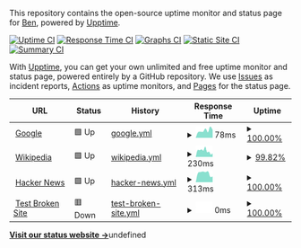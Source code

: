 This repository contains the open-source uptime monitor and status page for [Ben](datatobsn.com), powered by [Upptime](https://github.com/upptime/upptime).

[![Uptime CI](https://github.com/uracilo/uptime/workflows/Uptime%20CI/badge.svg)](https://github.com/uracilo/uptime/actions?query=workflow%3A%22Uptime+CI%22)
[![Response Time CI](https://github.com/uracilo/uptime/workflows/Response%20Time%20CI/badge.svg)](https://github.com/uracilo/uptime/actions?query=workflow%3A%22Response+Time+CI%22)
[![Graphs CI](https://github.com/uracilo/uptime/workflows/Graphs%20CI/badge.svg)](https://github.com/uracilo/uptime/actions?query=workflow%3A%22Graphs+CI%22)
[![Static Site CI](https://github.com/uracilo/uptime/workflows/Static%20Site%20CI/badge.svg)](https://github.com/uracilo/uptime/actions?query=workflow%3A%22Static+Site+CI%22)
[![Summary CI](https://github.com/uracilo/uptime/workflows/Summary%20CI/badge.svg)](https://github.com/uracilo/uptime/actions?query=workflow%3A%22Summary+CI%22)

With [Upptime](https://upptime.js.org), you can get your own unlimited and free uptime monitor and status page, powered entirely by a GitHub repository. We use [Issues](https://github.com/uracilo/uptime/issues) as incident reports, [Actions](https://github.com/uracilo/uptime/actions) as uptime monitors, and [Pages](https://uracilo.github.io/uptime) for the status page.

<!--start: status pages-->
<!-- This summary is generated by Upptime (https://github.com/upptime/upptime) -->
<!-- Do not edit this manually, your changes will be overwritten -->
<!-- prettier-ignore -->
| URL | Status | History | Response Time | Uptime |
| --- | ------ | ------- | ------------- | ------ |
| <img alt="" src="https://favicons.githubusercontent.com/www.google.com" height="13"> [Google](https://www.google.com) | 🟩 Up | [google.yml](https://github.com/uracilo/uptime/commits/HEAD/history/google.yml) | <details><summary><img alt="Response time graph" src="./graphs/google/response-time-week.png" height="20"> 78ms</summary><br><a href="https://uracilo.github.io/uptime/history/google"><img alt="Response time 89" src="https://img.shields.io/endpoint?url=https%3A%2F%2Fraw.githubusercontent.com%2Furacilo%2Fuptime%2FHEAD%2Fapi%2Fgoogle%2Fresponse-time.json"></a><br><a href="https://uracilo.github.io/uptime/history/google"><img alt="24-hour response time 84" src="https://img.shields.io/endpoint?url=https%3A%2F%2Fraw.githubusercontent.com%2Furacilo%2Fuptime%2FHEAD%2Fapi%2Fgoogle%2Fresponse-time-day.json"></a><br><a href="https://uracilo.github.io/uptime/history/google"><img alt="7-day response time 78" src="https://img.shields.io/endpoint?url=https%3A%2F%2Fraw.githubusercontent.com%2Furacilo%2Fuptime%2FHEAD%2Fapi%2Fgoogle%2Fresponse-time-week.json"></a><br><a href="https://uracilo.github.io/uptime/history/google"><img alt="30-day response time 89" src="https://img.shields.io/endpoint?url=https%3A%2F%2Fraw.githubusercontent.com%2Furacilo%2Fuptime%2FHEAD%2Fapi%2Fgoogle%2Fresponse-time-month.json"></a><br><a href="https://uracilo.github.io/uptime/history/google"><img alt="1-year response time 89" src="https://img.shields.io/endpoint?url=https%3A%2F%2Fraw.githubusercontent.com%2Furacilo%2Fuptime%2FHEAD%2Fapi%2Fgoogle%2Fresponse-time-year.json"></a></details> | <details><summary><a href="https://uracilo.github.io/uptime/history/google">100.00%</a></summary><a href="https://uracilo.github.io/uptime/history/google"><img alt="All-time uptime 100.00%" src="https://img.shields.io/endpoint?url=https%3A%2F%2Fraw.githubusercontent.com%2Furacilo%2Fuptime%2FHEAD%2Fapi%2Fgoogle%2Fuptime.json"></a><br><a href="https://uracilo.github.io/uptime/history/google"><img alt="24-hour uptime 100.00%" src="https://img.shields.io/endpoint?url=https%3A%2F%2Fraw.githubusercontent.com%2Furacilo%2Fuptime%2FHEAD%2Fapi%2Fgoogle%2Fuptime-day.json"></a><br><a href="https://uracilo.github.io/uptime/history/google"><img alt="7-day uptime 100.00%" src="https://img.shields.io/endpoint?url=https%3A%2F%2Fraw.githubusercontent.com%2Furacilo%2Fuptime%2FHEAD%2Fapi%2Fgoogle%2Fuptime-week.json"></a><br><a href="https://uracilo.github.io/uptime/history/google"><img alt="30-day uptime 100.00%" src="https://img.shields.io/endpoint?url=https%3A%2F%2Fraw.githubusercontent.com%2Furacilo%2Fuptime%2FHEAD%2Fapi%2Fgoogle%2Fuptime-month.json"></a><br><a href="https://uracilo.github.io/uptime/history/google"><img alt="1-year uptime 100.00%" src="https://img.shields.io/endpoint?url=https%3A%2F%2Fraw.githubusercontent.com%2Furacilo%2Fuptime%2FHEAD%2Fapi%2Fgoogle%2Fuptime-year.json"></a></details>
| <img alt="" src="https://favicons.githubusercontent.com/en.wikipedia.org" height="13"> [Wikipedia](https://en.wikipedia.org) | 🟩 Up | [wikipedia.yml](https://github.com/uracilo/uptime/commits/HEAD/history/wikipedia.yml) | <details><summary><img alt="Response time graph" src="./graphs/wikipedia/response-time-week.png" height="20"> 230ms</summary><br><a href="https://uracilo.github.io/uptime/history/wikipedia"><img alt="Response time 227" src="https://img.shields.io/endpoint?url=https%3A%2F%2Fraw.githubusercontent.com%2Furacilo%2Fuptime%2FHEAD%2Fapi%2Fwikipedia%2Fresponse-time.json"></a><br><a href="https://uracilo.github.io/uptime/history/wikipedia"><img alt="24-hour response time 132" src="https://img.shields.io/endpoint?url=https%3A%2F%2Fraw.githubusercontent.com%2Furacilo%2Fuptime%2FHEAD%2Fapi%2Fwikipedia%2Fresponse-time-day.json"></a><br><a href="https://uracilo.github.io/uptime/history/wikipedia"><img alt="7-day response time 230" src="https://img.shields.io/endpoint?url=https%3A%2F%2Fraw.githubusercontent.com%2Furacilo%2Fuptime%2FHEAD%2Fapi%2Fwikipedia%2Fresponse-time-week.json"></a><br><a href="https://uracilo.github.io/uptime/history/wikipedia"><img alt="30-day response time 227" src="https://img.shields.io/endpoint?url=https%3A%2F%2Fraw.githubusercontent.com%2Furacilo%2Fuptime%2FHEAD%2Fapi%2Fwikipedia%2Fresponse-time-month.json"></a><br><a href="https://uracilo.github.io/uptime/history/wikipedia"><img alt="1-year response time 227" src="https://img.shields.io/endpoint?url=https%3A%2F%2Fraw.githubusercontent.com%2Furacilo%2Fuptime%2FHEAD%2Fapi%2Fwikipedia%2Fresponse-time-year.json"></a></details> | <details><summary><a href="https://uracilo.github.io/uptime/history/wikipedia">99.82%</a></summary><a href="https://uracilo.github.io/uptime/history/wikipedia"><img alt="All-time uptime 100.00%" src="https://img.shields.io/endpoint?url=https%3A%2F%2Fraw.githubusercontent.com%2Furacilo%2Fuptime%2FHEAD%2Fapi%2Fwikipedia%2Fuptime.json"></a><br><a href="https://uracilo.github.io/uptime/history/wikipedia"><img alt="24-hour uptime 100.00%" src="https://img.shields.io/endpoint?url=https%3A%2F%2Fraw.githubusercontent.com%2Furacilo%2Fuptime%2FHEAD%2Fapi%2Fwikipedia%2Fuptime-day.json"></a><br><a href="https://uracilo.github.io/uptime/history/wikipedia"><img alt="7-day uptime 99.82%" src="https://img.shields.io/endpoint?url=https%3A%2F%2Fraw.githubusercontent.com%2Furacilo%2Fuptime%2FHEAD%2Fapi%2Fwikipedia%2Fuptime-week.json"></a><br><a href="https://uracilo.github.io/uptime/history/wikipedia"><img alt="30-day uptime 99.96%" src="https://img.shields.io/endpoint?url=https%3A%2F%2Fraw.githubusercontent.com%2Furacilo%2Fuptime%2FHEAD%2Fapi%2Fwikipedia%2Fuptime-month.json"></a><br><a href="https://uracilo.github.io/uptime/history/wikipedia"><img alt="1-year uptime 100.00%" src="https://img.shields.io/endpoint?url=https%3A%2F%2Fraw.githubusercontent.com%2Furacilo%2Fuptime%2FHEAD%2Fapi%2Fwikipedia%2Fuptime-year.json"></a></details>
| <img alt="" src="https://favicons.githubusercontent.com/news.ycombinator.com" height="13"> [Hacker News](https://news.ycombinator.com) | 🟩 Up | [hacker-news.yml](https://github.com/uracilo/uptime/commits/HEAD/history/hacker-news.yml) | <details><summary><img alt="Response time graph" src="./graphs/hacker-news/response-time-week.png" height="20"> 313ms</summary><br><a href="https://uracilo.github.io/uptime/history/hacker-news"><img alt="Response time 333" src="https://img.shields.io/endpoint?url=https%3A%2F%2Fraw.githubusercontent.com%2Furacilo%2Fuptime%2FHEAD%2Fapi%2Fhacker-news%2Fresponse-time.json"></a><br><a href="https://uracilo.github.io/uptime/history/hacker-news"><img alt="24-hour response time 192" src="https://img.shields.io/endpoint?url=https%3A%2F%2Fraw.githubusercontent.com%2Furacilo%2Fuptime%2FHEAD%2Fapi%2Fhacker-news%2Fresponse-time-day.json"></a><br><a href="https://uracilo.github.io/uptime/history/hacker-news"><img alt="7-day response time 313" src="https://img.shields.io/endpoint?url=https%3A%2F%2Fraw.githubusercontent.com%2Furacilo%2Fuptime%2FHEAD%2Fapi%2Fhacker-news%2Fresponse-time-week.json"></a><br><a href="https://uracilo.github.io/uptime/history/hacker-news"><img alt="30-day response time 333" src="https://img.shields.io/endpoint?url=https%3A%2F%2Fraw.githubusercontent.com%2Furacilo%2Fuptime%2FHEAD%2Fapi%2Fhacker-news%2Fresponse-time-month.json"></a><br><a href="https://uracilo.github.io/uptime/history/hacker-news"><img alt="1-year response time 333" src="https://img.shields.io/endpoint?url=https%3A%2F%2Fraw.githubusercontent.com%2Furacilo%2Fuptime%2FHEAD%2Fapi%2Fhacker-news%2Fresponse-time-year.json"></a></details> | <details><summary><a href="https://uracilo.github.io/uptime/history/hacker-news">100.00%</a></summary><a href="https://uracilo.github.io/uptime/history/hacker-news"><img alt="All-time uptime 100.00%" src="https://img.shields.io/endpoint?url=https%3A%2F%2Fraw.githubusercontent.com%2Furacilo%2Fuptime%2FHEAD%2Fapi%2Fhacker-news%2Fuptime.json"></a><br><a href="https://uracilo.github.io/uptime/history/hacker-news"><img alt="24-hour uptime 100.00%" src="https://img.shields.io/endpoint?url=https%3A%2F%2Fraw.githubusercontent.com%2Furacilo%2Fuptime%2FHEAD%2Fapi%2Fhacker-news%2Fuptime-day.json"></a><br><a href="https://uracilo.github.io/uptime/history/hacker-news"><img alt="7-day uptime 100.00%" src="https://img.shields.io/endpoint?url=https%3A%2F%2Fraw.githubusercontent.com%2Furacilo%2Fuptime%2FHEAD%2Fapi%2Fhacker-news%2Fuptime-week.json"></a><br><a href="https://uracilo.github.io/uptime/history/hacker-news"><img alt="30-day uptime 100.00%" src="https://img.shields.io/endpoint?url=https%3A%2F%2Fraw.githubusercontent.com%2Furacilo%2Fuptime%2FHEAD%2Fapi%2Fhacker-news%2Fuptime-month.json"></a><br><a href="https://uracilo.github.io/uptime/history/hacker-news"><img alt="1-year uptime 100.00%" src="https://img.shields.io/endpoint?url=https%3A%2F%2Fraw.githubusercontent.com%2Furacilo%2Fuptime%2FHEAD%2Fapi%2Fhacker-news%2Fuptime-year.json"></a></details>
| <img alt="" src="https://favicons.githubusercontent.com/thissitedoesnotexist.koj.co" height="13"> [Test Broken Site](https://thissitedoesnotexist.koj.co) | 🟥 Down | [test-broken-site.yml](https://github.com/uracilo/uptime/commits/HEAD/history/test-broken-site.yml) | <details><summary><img alt="Response time graph" src="./graphs/test-broken-site/response-time-week.png" height="20"> 0ms</summary><br><a href="https://uracilo.github.io/uptime/history/test-broken-site"><img alt="Response time 0" src="https://img.shields.io/endpoint?url=https%3A%2F%2Fraw.githubusercontent.com%2Furacilo%2Fuptime%2FHEAD%2Fapi%2Ftest-broken-site%2Fresponse-time.json"></a><br><a href="https://uracilo.github.io/uptime/history/test-broken-site"><img alt="24-hour response time 0" src="https://img.shields.io/endpoint?url=https%3A%2F%2Fraw.githubusercontent.com%2Furacilo%2Fuptime%2FHEAD%2Fapi%2Ftest-broken-site%2Fresponse-time-day.json"></a><br><a href="https://uracilo.github.io/uptime/history/test-broken-site"><img alt="7-day response time 0" src="https://img.shields.io/endpoint?url=https%3A%2F%2Fraw.githubusercontent.com%2Furacilo%2Fuptime%2FHEAD%2Fapi%2Ftest-broken-site%2Fresponse-time-week.json"></a><br><a href="https://uracilo.github.io/uptime/history/test-broken-site"><img alt="30-day response time 0" src="https://img.shields.io/endpoint?url=https%3A%2F%2Fraw.githubusercontent.com%2Furacilo%2Fuptime%2FHEAD%2Fapi%2Ftest-broken-site%2Fresponse-time-month.json"></a><br><a href="https://uracilo.github.io/uptime/history/test-broken-site"><img alt="1-year response time 0" src="https://img.shields.io/endpoint?url=https%3A%2F%2Fraw.githubusercontent.com%2Furacilo%2Fuptime%2FHEAD%2Fapi%2Ftest-broken-site%2Fresponse-time-year.json"></a></details> | <details><summary><a href="https://uracilo.github.io/uptime/history/test-broken-site">100.00%</a></summary><a href="https://uracilo.github.io/uptime/history/test-broken-site"><img alt="All-time uptime 100.00%" src="https://img.shields.io/endpoint?url=https%3A%2F%2Fraw.githubusercontent.com%2Furacilo%2Fuptime%2FHEAD%2Fapi%2Ftest-broken-site%2Fuptime.json"></a><br><a href="https://uracilo.github.io/uptime/history/test-broken-site"><img alt="24-hour uptime 100.00%" src="https://img.shields.io/endpoint?url=https%3A%2F%2Fraw.githubusercontent.com%2Furacilo%2Fuptime%2FHEAD%2Fapi%2Ftest-broken-site%2Fuptime-day.json"></a><br><a href="https://uracilo.github.io/uptime/history/test-broken-site"><img alt="7-day uptime 100.00%" src="https://img.shields.io/endpoint?url=https%3A%2F%2Fraw.githubusercontent.com%2Furacilo%2Fuptime%2FHEAD%2Fapi%2Ftest-broken-site%2Fuptime-week.json"></a><br><a href="https://uracilo.github.io/uptime/history/test-broken-site"><img alt="30-day uptime 100.00%" src="https://img.shields.io/endpoint?url=https%3A%2F%2Fraw.githubusercontent.com%2Furacilo%2Fuptime%2FHEAD%2Fapi%2Ftest-broken-site%2Fuptime-month.json"></a><br><a href="https://uracilo.github.io/uptime/history/test-broken-site"><img alt="1-year uptime 100.00%" src="https://img.shields.io/endpoint?url=https%3A%2F%2Fraw.githubusercontent.com%2Furacilo%2Fuptime%2FHEAD%2Fapi%2Ftest-broken-site%2Fuptime-year.json"></a></details>

<!--end: status pages-->

[**Visit our status website →**](https://uracilo.github.io/uptime)undefined
